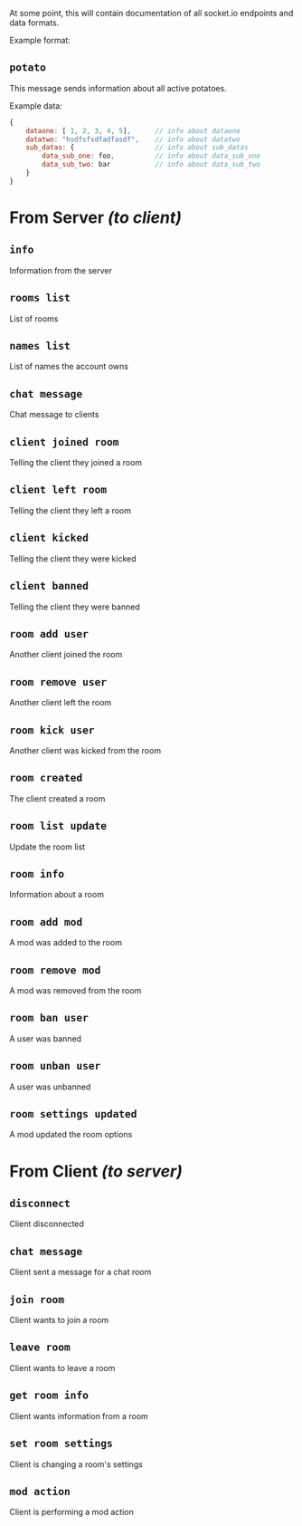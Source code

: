 
At some point, this will contain documentation of all socket.io endpoints and data formats.

Example format:
## `potato`
This message sends information about all active potatoes.

Example data:
```javascript
{
	dataone: [ 1, 2, 3, 4, 5],		// info about dataone
	datatwo: "hsdfsfsdfadfasdf",	// info about datatwo
	sub_datas: {					// info about sub_datas
		data_sub_one: foo,			// info about data_sub_one
		data_sub_two: bar			// info about data_sub_two
	}
}
```

# From Server _(to client)_

## `info`
Information from the server

## `rooms list`
List of rooms

## `names list`
List of names the account owns

## `chat message`
Chat message to clients

## `client joined room`
Telling the client they joined a room

## `client left room`
Telling the client they left a room

## `client kicked`
Telling the client they were kicked

## `client banned`
Telling the client they were banned

## `room add user`
Another client joined the room

## `room remove user`
Another client left the room

## `room kick user`
Another client was kicked from the room

## `room created`
The client created a room

## `room list update`
Update the room list

## `room info`
Information about a room

## `room add mod`
A mod was added to the room

## `room remove mod`
A mod was removed from the room

## `room ban user`
A user was banned

## `room unban user`
A user was unbanned

## `room settings updated`
A mod updated the room options


# From Client _(to server)_
## `disconnect`
Client disconnected

## `chat message`
Client sent a message for a chat room

## `join room`
Client wants to join a room

## `leave room`
Client wants to leave a room

## `get room info`
Client wants information from a room

## `set room settings`
Client is changing a room's settings

## `mod action`
Client is performing a mod action
